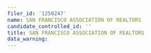```yaml
---
filer_id: '1250247'
name: SAN FRANCISCO ASSOCIATION OF REALTORS
candidate_controlled_id: ''
title: SAN FRANCISCO ASSOCIATION OF REALTORS
data_warning: 
---
```

